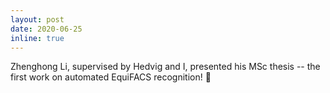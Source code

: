 ```yaml
---
layout: post
date: 2020-06-25
inline: true
---
```


Zhenghong Li, supervised by Hedvig and I, presented his MSc thesis -- the first work on automated EquiFACS recognition! :tada:
